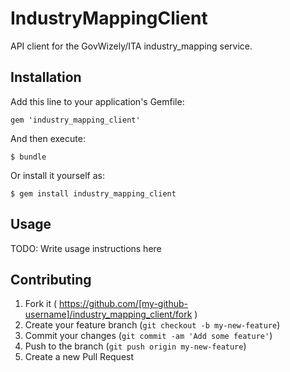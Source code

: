 # IndustryMappingClient

API client for the GovWizely/ITA industry_mapping service.

## Installation

Add this line to your application's Gemfile:

    gem 'industry_mapping_client'

And then execute:

    $ bundle

Or install it yourself as:

    $ gem install industry_mapping_client

## Usage

TODO: Write usage instructions here

## Contributing

1. Fork it ( https://github.com/[my-github-username]/industry_mapping_client/fork )
2. Create your feature branch (`git checkout -b my-new-feature`)
3. Commit your changes (`git commit -am 'Add some feature'`)
4. Push to the branch (`git push origin my-new-feature`)
5. Create a new Pull Request
